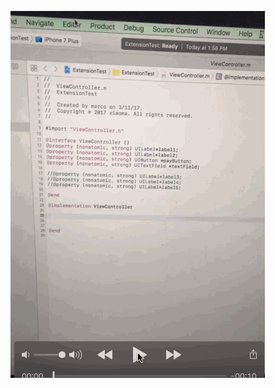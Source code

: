 ![](https://raw.githubusercontent.com/Mamong/XMCodeGenerator/master/%E6%95%88%E6%9E%9C%E5%9B%BE.gif)
